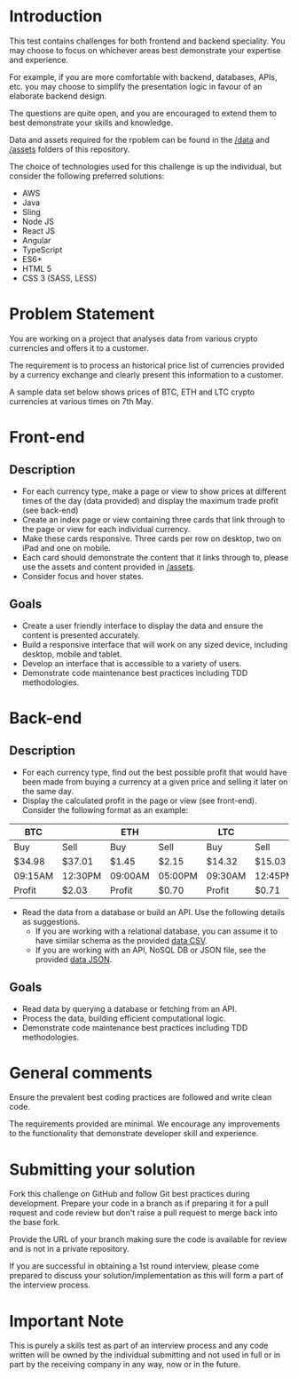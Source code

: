 # Introduction
This test contains challenges for both frontend and backend speciality.
You may choose to focus on whichever areas best demonstrate your expertise and experience.

For example, if you are more comfortable with backend, databases, APIs, etc. you may choose to simplify the presentation logic in favour of an elaborate backend design.

The questions are quite open, and you are encouraged to extend them to best demonstrate your skills and knowledge.

Data and assets required for the rpoblem can be found in the [/data](/data) and [/assets](/assets) folders of this repository.

The choice of technologies used for this challenge is up the individual, but consider the following preferred solutions:

* AWS
* Java
* Sling
* Node JS
* React JS
* Angular
* TypeScript
* ES6+
* HTML 5
* CSS 3 (SASS, LESS)

# Problem Statement
You are working on a project that analyses data from various crypto currencies and offers it to a customer.

The requirement is to process an historical price list of currencies provided by a currency exchange and clearly present this information to a customer.

A sample data set below shows prices of BTC, ETH and LTC crypto currencies at various times on 7th May.

# Front-end
## Description
* For each currency type, make a page or view to show prices at different times of the day (data provided) and display the maximum trade profit (see back-end)
* Create an index page or view containing three cards that link through to the page or view for each individual currency.
* Make these cards responsive. Three cards per row on desktop, two on iPad and one on mobile.
* Each card should demonstrate the content that it links through to, please use the assets and content provided in [/assets](/assets).
* Consider focus and hover states.

## Goals

* Create a user friendly interface to display the data and ensure the content is presented accurately.
* Build a responsive interface that will work on any sized device, including desktop, mobile and tablet.
* Develop an interface that is accessible to a variety of users.
* Demonstrate code maintenance best practices including TDD methodologies.

# Back-end
## Description
* For each currency type, find out the best possible profit that would have been made from buying a currency at a given price and selling it later on the same day. 
* Display the calculated profit in the page or view (see front-end). Consider the following format as an example: 

|BTC     |        |ETH     |        |LTC     |        |
|---     |---     |---     |---     |---     |---     |
|Buy     |Sell    |Buy     |Sell    |Buy     |Sell    |
|$34.98  |$37.01  |$1.45   |$2.15   |$14.32  |$15.03  |
|09:15AM |12:30PM |09:00AM |05:00PM |09:30AM |12:45PM |
|Profit  |$2.03   |Profit  |$0.70   |Profit  |$0.71   |

* Read the data from a database or build an API. Use the following details as suggestions.
	* If you are working with a relational database, you can assume it to have similar schema as the provided [data CSV](/data/20180507.csv).
	* If you are working with an API, NoSQL DB or JSON file, see the provided [data JSON](/data/20180507.json).

## Goals
* Read data by querying a database or fetching from an API.  
* Process the data, building efficient computational logic.
* Demonstrate code maintenance best practices including TDD methodologies.

# General comments
Ensure the prevalent best coding practices are followed and write clean code.

The requirements provided are minimal. We encourage any improvements to the functionality that demonstrate developer skill and experience.

# Submitting your solution
Fork this challenge on GitHub and follow Git best practices during development.
Prepare your code in a branch as if preparing it for a pull request and code review but don't raise a pull request to merge back into the base fork.

Provide the URL of your branch making sure the code is available for review and is not in a private repository.

If you are successful in obtaining a 1st round interview, please come prepared to discuss your solution/implementation as this will form a part of the interview process.

# Important Note
This is purely a skills test as part of an interview process and any code written will be owned by the individual submitting and not used in full or in part by the receiving company in any way, now or in the future.
